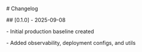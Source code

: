 \# Changelog



\## \[0.1.0] - 2025-09-08

\- Initial production baseline created

\- Added observability, deployment configs, and utils



